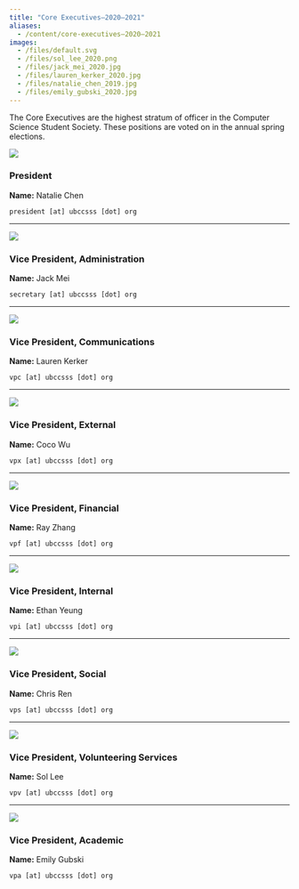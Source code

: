 ```yaml
---
title: "Core Executives—2020–2021"
aliases:
  - /content/core-executives—2020–2021
images:
  - /files/default.svg
  - /files/sol_lee_2020.png
  - /files/jack_mei_2020.jpg
  - /files/lauren_kerker_2020.jpg
  - /files/natalie_chen_2019.jpg
  - /files/emily_gubski_2020.jpg
---
```


<style>
.blog-post img {
  height: 100px;
  width: 100px;
  float: left;
  margin-right: 32px;
  border-radius: 50%;
  object-fit: cover;
}
</style>

The Core Executives are the highest stratum of officer in the Computer Science Student Society. These positions are voted on in the annual spring elections.

![](/files/natalie_chen_2019.jpg)

### President

**Name:** Natalie Chen

`president [at] ubccsss [dot] org`

___

![](/files/default.svg)

### Vice President, Administration

**Name:** Jack Mei

`secretary [at] ubccsss [dot] org`

___

![](/files/lauren_kerker_2020.jpg)

### Vice President, Communications

**Name:** Lauren Kerker

`vpc [at] ubccsss [dot] org`

___

![](/files/default.svg)

### Vice President, External

**Name:** Coco Wu

`vpx [at] ubccsss [dot] org`

___

![](/files/default.svg)

### Vice President, Financial

**Name:** Ray Zhang

`vpf [at] ubccsss [dot] org`

___

![](/files/default.svg)

### Vice President, Internal

**Name:** Ethan Yeung

`vpi [at] ubccsss [dot] org`

___

![](/files/default.svg)

### Vice President, Social

**Name:** Chris Ren

`vps [at] ubccsss [dot] org`

___

![](/files/sol_lee_2020.png)

### Vice President, Volunteering Services

**Name:** Sol Lee

`vpv [at] ubccsss [dot] org`

___

![](/files/emily_gubski_2020.jpg)

### Vice President, Academic

**Name:** Emily Gubski

`vpa [at] ubccsss [dot] org`
